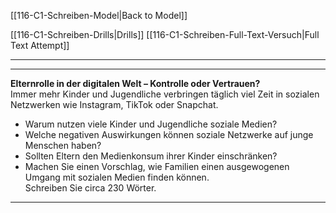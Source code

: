 [[116-C1-Schreiben-Model|Back to Model]]

[[116-C1-Schreiben-Drills|Drills]]
[[116-C1-Schreiben-Full-Text-Versuch|Full Text Attempt]]

----
---

**Elternrolle in der digitalen Welt – Kontrolle oder Vertrauen?**  
Immer mehr Kinder und Jugendliche verbringen täglich viel Zeit in sozialen Netzwerken wie Instagram, TikTok oder Snapchat.  
- Warum nutzen viele Kinder und Jugendliche soziale Medien?  
- Welche negativen Auswirkungen können soziale Netzwerke auf junge Menschen haben?  
- Sollten Eltern den Medienkonsum ihrer Kinder einschränken?  
- Machen Sie einen Vorschlag, wie Familien einen ausgewogenen Umgang mit sozialen Medien finden können.  
Schreiben Sie circa 230 Wörter.


---

